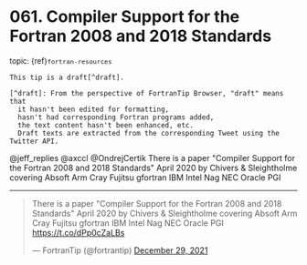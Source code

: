 # <span class='text-muted'>061.</span> Compiler Support for the Fortran 2008 and 2018 Standards

<span style='font-size: small;' class='text-muted'>topic: {ref}`fortran-resources`</span>

```{note}
This tip is a draft[^draft].

[^draft]: From the perspective of FortranTip Browser, "draft" means that
  it hasn't been edited for formatting,
  hasn't had corresponding Fortran programs added,
  the text content hasn't been enhanced, etc.
  Draft texts are extracted from the corresponding Tweet using the Twitter API.
```

@jeff_replies @axccl @OndrejCertik There is a paper "Compiler Support for the Fortran 2008 and 2018 Standards" April 2020 by Chivers &amp; Sleightholme covering Absoft Arm Cray Fujitsu gfortran IBM Intel Nag NEC Oracle PGI


---

<blockquote class="twitter-tweet"><p lang="en" dir="ltr">There is a paper &quot;Compiler Support for the Fortran 2008 and 2018 Standards&quot; April 2020 by Chivers &amp; Sleightholme covering Absoft Arm Cray Fujitsu gfortran IBM Intel Nag NEC Oracle PGI <a href="https://t.co/dPp0cZaLBs">https://t.co/dPp0cZaLBs</a></p>&mdash; FortranTip (@fortrantip) <a href="https://twitter.com/fortrantip/status/1476281645011505162?ref_src=twsrc%5Etfw">December 29, 2021</a></blockquote><script async src="https://platform.twitter.com/widgets.js" charset="utf-8"></script>